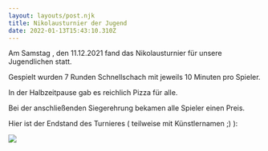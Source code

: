 ```yaml
---
layout: layouts/post.njk
title: Nikolausturnier der Jugend
date: 2022-01-13T15:43:10.310Z
---
```

Am Samstag , den 11.12.2021 fand das Nikolausturnier für unsere Jugendlichen statt.

Gespielt wurden 7 Runden Schnellschach mit jeweils 10 Minuten pro Spieler.

In der Halbzeitpause gab es reichlich Pizza für alle.

Bei der anschließenden Siegerehrung bekamen alle Spieler einen Preis.

Hier ist der Endstand des Turnieres ( teilweise mit Künstlernamen ;) ):

![](/images/endstand-nikolausturnier-jugend-2021.png)

![]()
